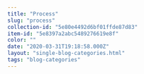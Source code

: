 ```yaml
---
title: "Process"
slug: "process"
collection-id: "5e80e4492d6bf01ffde87d83"
item-id: "5e8397a2abc5489276619e8f"
color: ""
date: "2020-03-31T19:18:58.000Z"
layout: "single-blog-categories.html"
tags: "blog-categories"
---
```



